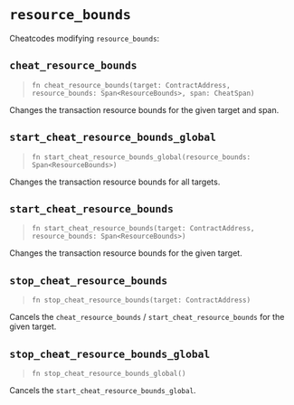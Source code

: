 # `resource_bounds`

Cheatcodes modifying `resource_bounds`:

## `cheat_resource_bounds`
> `fn cheat_resource_bounds(target: ContractAddress, resource_bounds: Span<ResourceBounds>, span: CheatSpan)`

Changes the transaction resource bounds for the given target and span.

## `start_cheat_resource_bounds_global`
> `fn start_cheat_resource_bounds_global(resource_bounds: Span<ResourceBounds>)`

Changes the transaction resource bounds for all targets.

## `start_cheat_resource_bounds`
> `fn start_cheat_resource_bounds(target: ContractAddress, resource_bounds: Span<ResourceBounds>)`

Changes the transaction resource bounds for the given target.

## `stop_cheat_resource_bounds`
> `fn stop_cheat_resource_bounds(target: ContractAddress)`

Cancels the `cheat_resource_bounds` / `start_cheat_resource_bounds` for the given target.

## `stop_cheat_resource_bounds_global`
> `fn stop_cheat_resource_bounds_global()`

Cancels the `start_cheat_resource_bounds_global`.
